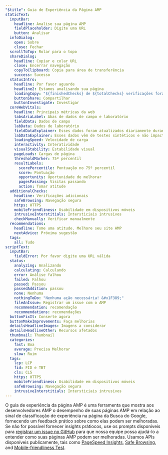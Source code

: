 ```yaml
---
"$title": Guia de Experiência da Página AMP
staticText:
  inputBar:
    headline: Analise sua página AMP
    fieldPlaceholder: Digite uma URL
    button: Analisar
  infoDialog:
    open: Sobre
    close: Fechar
  scrollToTop: Rolar para o topo
  shareDialog:
    headline: Copiar e colar URL
    close: Encerrar navegação
    copyToClipboard: Copia para área de transferência
    success: Sucesso
  statusIntro:
    headline: Por favor aguarde
    headline2: Estamos analisando sua página
    loadingCopy: "${finishedChecks} de ${totalChecks} verificações foram concluídas"
    buttonShare: Compartilhar
    buttonInvestigate: Investigar
  coreWebVitals:
    headline: Principais métricas da web
    tabsAriaLabel: Abas de dados de campo e laboratório
    fieldData: Dados de campo
    labData: Dados de laboratório
    fieldDataExplainer: Esses dados foram atualizados diariamente durante o período de 28 dias consecutivos.
    labDataExplainer: Esses dados vêm de testes sintéticos e não impactam a experiência da página.
    loadingSpeed: Velocidade de carga
    interactivity: Interatividade
    visualStability: Estabilidade visual
    pageLoads: Cargas de página
    thresholdMarker: 75º percentil
    resultLabels:
      scorePercentile: Pontuação no 75º percentil
      score: Pontuação
      opportunity: Oportunidade de melhorar
      pagesPassing: Visitas passando
      action: Tomar atitude
  additionalChecks:
    headline: Verificações adicionais
    safeBrowsing: Navegação segura
    https: HTTPS
    mobileFriendliness: Usabilidade em dispositivos móveis
    intrusiveInterstitials: Intersticiais intrusivos
    checkManually: Verificar manualmente
  recommendations:
    headline: Tome uma atitude. Melhore seu site AMP
    nextAdvice: Próxima sugestão
  tags:
    all: Tudo
scriptText:
  inputBar:
    fieldError: Por favor digite uma URL válida
  status:
    analyzing: Analizando
    calculating: Calculando
    error: Análise falhou
    failed: Falhou
    passed: Passou
    passedAddition: passou
    none: Nenhuma
    nothingToDo: "Nenhuma ação necessária! &#x1F389;"
    fileAnIssue: Registrar um issue com o AMP
    recommendation: recomendação
    recommendations: recomendações
  buttonFixIt: Conserte agora
  buttonMakeImprovements: Faça melhorias
  detailsHeadlineImages: Imagens a considerar
  detailsHeadlineOther: Recursos afetados
  thumbnail: Thumbnail
  categories:
    fast: Boa
    average: Precisa Melhorar
    slow: Ruim
  tags:
    lcp: LCP
    fid: FID e TBT
    cls: CLS
    https: HTTPS
    mobileFriendliness: Usabilidade em dispositivos móveis
    safeBrowsing: Navegação segura
    intrusiveInterstitials: Intersticiais intrusivos
---
```


O guia de experiência da página AMP é uma ferramenta que mostra aos desenvolvedores AMP o desempenho de suas páginas AMP em relação ao sinal de classificação de experiência na página da Busca do Google, fornecendo um feedback prático sobre como elas podem ser melhoradas. Se não for possível fornecer insights prátiocos, use os prompts disponíveis para [registrar um issue no GitHub](https://github.com/ampproject/amphtml/issues/new?assignees=&labels=Type:+Page+experience&template=page-experience.md&title=Page+experience+issue) para que nossa equipe possa ajudá-lo a entender como suas páginas AMP podem ser melhoradas. Usamos APIs disponíveis publicamente, tais como [PageSpeed Insights](https://developers.google.com/speed/pagespeed/insights/?hl=pt_BR), [Safe Browsing](https://developers.google.com/safe-browsing/v4/lookup-api?hl=pt_BR), and [Mobile-friendliness Test](https://search.google.com/test/mobile-friendly?hl=pt_BR).
